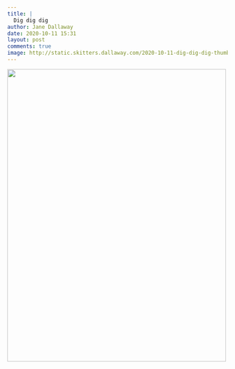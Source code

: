 ```yaml
---
title: |
  Dig dig dig
author: Jane Dallaway
date: 2020-10-11 15:31
layout: post
comments: true
image: http://static.skitters.dallaway.com/2020-10-11-dig-dig-dig-thumb-1-IMG-0145.JPG
---
```


<div>
        <a href="http://static.skitters.dallaway.com/2020-10-11-dig-dig-dig-fullsize-1-IMG-0145.JPG">
          <img src="http://static.skitters.dallaway.com/2020-10-11-dig-dig-dig-thumb-1-IMG-0145.JPG" width="500" height="667"/>
        </a>
      </div>


  
      